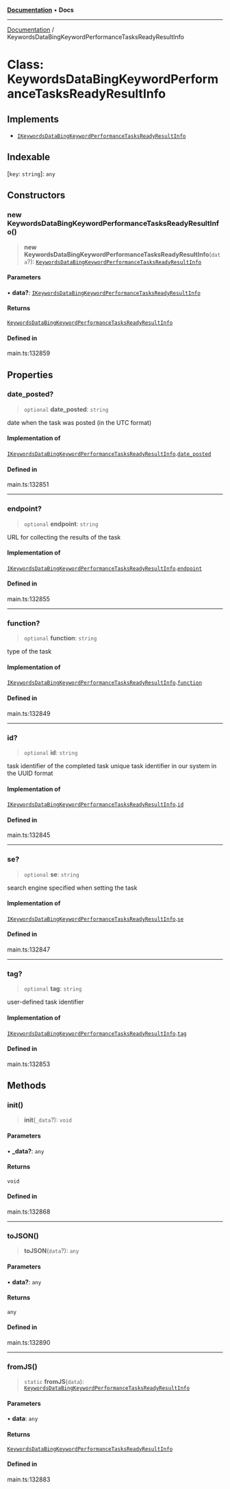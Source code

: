 [**Documentation**](../README.md) • **Docs**

***

[Documentation](../globals.md) / KeywordsDataBingKeywordPerformanceTasksReadyResultInfo

# Class: KeywordsDataBingKeywordPerformanceTasksReadyResultInfo

## Implements

- [`IKeywordsDataBingKeywordPerformanceTasksReadyResultInfo`](../interfaces/IKeywordsDataBingKeywordPerformanceTasksReadyResultInfo.md)

## Indexable

 \[`key`: `string`\]: `any`

## Constructors

### new KeywordsDataBingKeywordPerformanceTasksReadyResultInfo()

> **new KeywordsDataBingKeywordPerformanceTasksReadyResultInfo**(`data`?): [`KeywordsDataBingKeywordPerformanceTasksReadyResultInfo`](KeywordsDataBingKeywordPerformanceTasksReadyResultInfo.md)

#### Parameters

• **data?**: [`IKeywordsDataBingKeywordPerformanceTasksReadyResultInfo`](../interfaces/IKeywordsDataBingKeywordPerformanceTasksReadyResultInfo.md)

#### Returns

[`KeywordsDataBingKeywordPerformanceTasksReadyResultInfo`](KeywordsDataBingKeywordPerformanceTasksReadyResultInfo.md)

#### Defined in

main.ts:132859

## Properties

### date\_posted?

> `optional` **date\_posted**: `string`

date when the task was posted (in the UTC format)

#### Implementation of

[`IKeywordsDataBingKeywordPerformanceTasksReadyResultInfo`](../interfaces/IKeywordsDataBingKeywordPerformanceTasksReadyResultInfo.md).[`date_posted`](../interfaces/IKeywordsDataBingKeywordPerformanceTasksReadyResultInfo.md#date_posted)

#### Defined in

main.ts:132851

***

### endpoint?

> `optional` **endpoint**: `string`

URL for collecting the results of the task

#### Implementation of

[`IKeywordsDataBingKeywordPerformanceTasksReadyResultInfo`](../interfaces/IKeywordsDataBingKeywordPerformanceTasksReadyResultInfo.md).[`endpoint`](../interfaces/IKeywordsDataBingKeywordPerformanceTasksReadyResultInfo.md#endpoint)

#### Defined in

main.ts:132855

***

### function?

> `optional` **function**: `string`

type of the task

#### Implementation of

[`IKeywordsDataBingKeywordPerformanceTasksReadyResultInfo`](../interfaces/IKeywordsDataBingKeywordPerformanceTasksReadyResultInfo.md).[`function`](../interfaces/IKeywordsDataBingKeywordPerformanceTasksReadyResultInfo.md#function)

#### Defined in

main.ts:132849

***

### id?

> `optional` **id**: `string`

task identifier of the completed task
unique task identifier in our system in the UUID format

#### Implementation of

[`IKeywordsDataBingKeywordPerformanceTasksReadyResultInfo`](../interfaces/IKeywordsDataBingKeywordPerformanceTasksReadyResultInfo.md).[`id`](../interfaces/IKeywordsDataBingKeywordPerformanceTasksReadyResultInfo.md#id)

#### Defined in

main.ts:132845

***

### se?

> `optional` **se**: `string`

search engine specified when setting the task

#### Implementation of

[`IKeywordsDataBingKeywordPerformanceTasksReadyResultInfo`](../interfaces/IKeywordsDataBingKeywordPerformanceTasksReadyResultInfo.md).[`se`](../interfaces/IKeywordsDataBingKeywordPerformanceTasksReadyResultInfo.md#se)

#### Defined in

main.ts:132847

***

### tag?

> `optional` **tag**: `string`

user-defined task identifier

#### Implementation of

[`IKeywordsDataBingKeywordPerformanceTasksReadyResultInfo`](../interfaces/IKeywordsDataBingKeywordPerformanceTasksReadyResultInfo.md).[`tag`](../interfaces/IKeywordsDataBingKeywordPerformanceTasksReadyResultInfo.md#tag)

#### Defined in

main.ts:132853

## Methods

### init()

> **init**(`_data`?): `void`

#### Parameters

• **\_data?**: `any`

#### Returns

`void`

#### Defined in

main.ts:132868

***

### toJSON()

> **toJSON**(`data`?): `any`

#### Parameters

• **data?**: `any`

#### Returns

`any`

#### Defined in

main.ts:132890

***

### fromJS()

> `static` **fromJS**(`data`): [`KeywordsDataBingKeywordPerformanceTasksReadyResultInfo`](KeywordsDataBingKeywordPerformanceTasksReadyResultInfo.md)

#### Parameters

• **data**: `any`

#### Returns

[`KeywordsDataBingKeywordPerformanceTasksReadyResultInfo`](KeywordsDataBingKeywordPerformanceTasksReadyResultInfo.md)

#### Defined in

main.ts:132883
